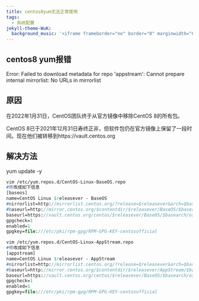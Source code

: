 ```yaml
---
title: centos8yum无法正常使用
tags:
  - 系统配置
jekyll-theme-WuK:
  background_music: '<iframe frameborder="no" border="0" marginwidth="0" marginheight="0" width=100% height=86 src="//music.163.com/outchain/player?type=2&id=27876158&auto=0&height=66"></iframe>'
---
```


## centos8 yum报错
Error: Failed to download metadata for repo 'appstream': Cannot prepare internal mirrorlist: No URLs in mirrorlist

## 原因
在2022年1月31日，CentOS团队终于从官方镜像中移除CentOS 8的所有包。

CentOS 8已于2021年12月31日寿终正非，但软件包仍在官方镜像上保留了一段时间。现在他们被转移到https://vault.centos.org

## 解决方法
yum update -y
```p
vim /etc/yum.repos.d/CentOS-Linux-BaseOS.repo
#修改成如下信息
[baseos]
name=CentOS Linux $releasever - BaseOS
#mirrorlist=http://mirrorlist.centos.org/?release=$releasever&arch=$basearch&repo=BaseOS&infra=$infra
#baseurl=http://mirror.centos.org/$contentdir/$releasever/BaseOS/$basearch/os/
baseurl=https://vault.centos.org/centos/$releasever/BaseOS/$basearch/os/
gpgcheck=1
enabled=1
gpgkey=file:///etc/pki/rpm-gpg/RPM-GPG-KEY-centosofficial
```

```p
vim /etc/yum.repos.d/CentOS-Linux-AppStream.repo
#修改成如下信息
[appstream]
name=CentOS Linux $releasever - AppStream
#mirrorlist=http://mirrorlist.centos.org/?release=$releasever&arch=$basearch&repo=AppStream&infra=$infra
#baseurl=http://mirror.centos.org/$contentdir/$releasever/AppStream/$basearch/os/
baseurl=https://vault.centos.org/centos/$releasever/BaseOS/$basearch/os/ 
gpgcheck=1
enabled=1
gpgkey=file:///etc/pki/rpm-gpg/RPM-GPG-KEY-centosofficial
```
